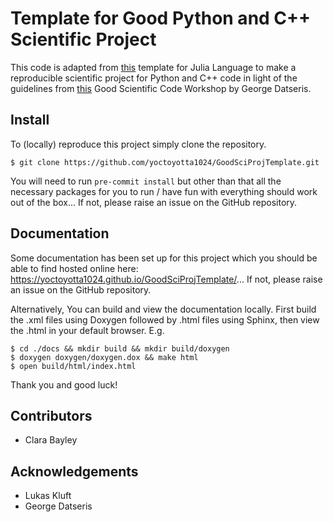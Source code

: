 # Template for Good Python and C++ Scientific Project

This code is adapted from [this](https://juliadynamics.github.io/DrWatson.jl/stable) template for
Julia Language to make a reproducible scientific project for Python and C++ code in light of the
guidelines from [this](https://www.youtube.com/watch?v=x3swaMSCcYk) Good Scientific Code Workshop by
George Datseris.

## Install
To (locally) reproduce this project simply clone the repository.
```
$ git clone https://github.com/yoctoyotta1024/GoodSciProjTemplate.git
```
You will need to run ``pre-commit install`` but other than that all the necessary packages for you
to run / have fun with everything should work out of the box... If not, please raise an issue on the
GitHub repository.

## Documentation
Some documentation has been set up for this project which you should be able to find hosted online
here: https://yoctoyotta1024.github.io/GoodSciProjTemplate/... If not, please raise an issue on the
GitHub repository.

Alternatively, You can build and view the documentation locally. First build the .xml
files using Doxygen followed by .html files using Sphinx, then view the .html in your default
browser. E.g.

```
$ cd ./docs && mkdir build && mkdir build/doxygen
$ doxygen doxygen/doxygen.dox && make html
$ open build/html/index.html
```

Thank you and good luck!

## Contributors
- Clara Bayley

## Acknowledgements
- Lukas Kluft
- George Datseris
